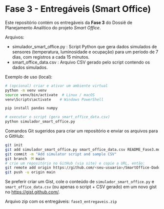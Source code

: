 # Fase 3 - Entregáveis (Smart Office)

Este repositório contém os entregáveis da **Fase 3** do Dossiê de Planejamento Analítico do projeto *Smart Office*.

Arquivos:
- simulador_smart_office.py : Script Python que gera dados simulados de sensores (temperatura, luminosidade e ocupação) para um período de 7 dias, com registros a cada 15 minutos.
- smart_office_data.csv : Arquivo CSV gerado pelo script contendo os dados simulados.

Exemplo de uso (local):
```bash
# (opcional) criar e ativar um ambiente virtual
python -m venv venv
source venv/bin/activate  # Linux / macOS
venv\Scripts\activate    # Windows PowerShell

pip install pandas numpy

# executar o script (gera smart_office_data.csv)
python simulador_smart_office.py
```

Comandos Git sugeridos para criar um repositório e enviar os arquivos para o GitHub:
```bash
git init
git add simulador_smart_office.py smart_office_data.csv README_Fase3.md
git commit -m "Add simulator script and sample CSV"
git branch -M main
# crie um repositório no GitHub (via site) e copie a URL, então:
git remote add origin https://github.com/<seu-usuario>/SmartOffice-Dados.git
git push -u origin main
```

Se preferir criar um Gist, cole o conteúdo de `simulador_smart_office.py` e `smart_office_data.csv` (ou apenas o script + CSV gerado) em um novo gist no https://gist.github.com/.

Arquivo zip com os entregáveis: `fase3_entregaveis.zip`
